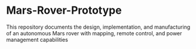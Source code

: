 # Mars-Rover-Prototype
This repository documents the design, implementation, and manufacturing of an autonomous Mars rover with mapping, remote control, and power management capabilities
